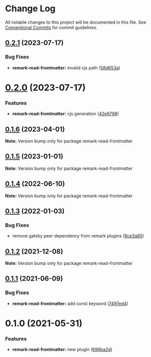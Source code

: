 # Change Log

All notable changes to this project will be documented in this file.
See [Conventional Commits](https://conventionalcommits.org) for commit guidelines.

## [0.2.1](https://github.com/adaltas/remark-gatsby-plugins/compare/remark-read-frontmatter@0.2.0...remark-read-frontmatter@0.2.1) (2023-07-17)


### Bug Fixes

* **remark-read-frontmatter:** invalid cjs path ([58d653a](https://github.com/adaltas/remark-gatsby-plugins/commit/58d653a5a6e6dbe558a7e404bee6c4fea77a6e9d))





# [0.2.0](https://github.com/adaltas/remark-gatsby-plugins/compare/remark-read-frontmatter@0.1.6...remark-read-frontmatter@0.2.0) (2023-07-17)


### Features

* **remark-read-frontmatter:** cjs generation ([42e9798](https://github.com/adaltas/remark-gatsby-plugins/commit/42e97989f0db0dca79155be0aef3d04f41a8dc49))





## [0.1.6](https://github.com/adaltas/remark-gatsby-plugins/compare/remark-read-frontmatter@0.1.5...remark-read-frontmatter@0.1.6) (2023-04-01)

**Note:** Version bump only for package remark-read-frontmatter





## [0.1.5](https://github.com/adaltas/remark-gatsby-plugins/compare/remark-read-frontmatter@0.1.4...remark-read-frontmatter@0.1.5) (2023-01-01)

**Note:** Version bump only for package remark-read-frontmatter





## [0.1.4](https://github.com/adaltas/remark-gatsby-plugins/compare/remark-read-frontmatter@0.1.3...remark-read-frontmatter@0.1.4) (2022-06-10)

**Note:** Version bump only for package remark-read-frontmatter





## [0.1.3](https://github.com/adaltas/remark-gatsby-plugins/compare/remark-read-frontmatter@0.1.2...remark-read-frontmatter@0.1.3) (2022-01-03)


### Bug Fixes

* remove gatsby peer dependency from remark plugins ([9ce3a85](https://github.com/adaltas/remark-gatsby-plugins/commit/9ce3a8501f3b47807b9ffa44ba7e0ddcdcc7b34b))





## [0.1.2](https://github.com/adaltas/remark-gatsby-plugins/compare/remark-read-frontmatter@0.1.1...remark-read-frontmatter@0.1.2) (2021-12-08)

**Note:** Version bump only for package remark-read-frontmatter





## [0.1.1](https://github.com/adaltas/remark-gatsby-plugins/compare/remark-read-frontmatter@0.1.0...remark-read-frontmatter@0.1.1) (2021-06-09)


### Bug Fixes

* **remark-read-frontmatter:** add const keyword ([7497ed4](https://github.com/adaltas/remark-gatsby-plugins/commit/7497ed4d866932872dd6da4a4e9afb8bdaa274f0))





# 0.1.0 (2021-05-31)


### Features

* **remark-read-frontmatter:** new plugin ([696ba2d](https://github.com/adaltas/remark-gatsby-plugins/commit/696ba2d62156ae91af8f20391df53b360c69cf34))
